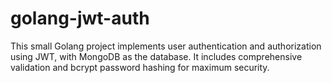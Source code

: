# golang-jwt-auth
This small Golang project implements user authentication and authorization using JWT, with MongoDB as the database. It includes comprehensive validation and bcrypt password hashing for maximum security.
